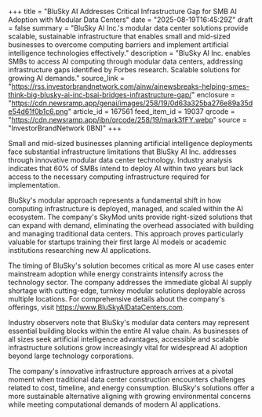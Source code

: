 +++
title = "BluSky AI Addresses Critical Infrastructure Gap for SMB AI Adoption with Modular Data Centers"
date = "2025-08-19T16:45:29Z"
draft = false
summary = "BluSky AI Inc.'s modular data center solutions provide scalable, sustainable infrastructure that enables small and mid-sized businesses to overcome computing barriers and implement artificial intelligence technologies effectively."
description = "BluSky AI Inc. enables SMBs to access AI computing through modular data centers, addressing infrastructure gaps identified by Forbes research. Scalable solutions for growing AI demands."
source_link = "https://rss.investorbrandnetwork.com/ainw/ainewsbreaks-helping-smes-think-big-blusky-ai-inc-bsai-bridges-infrastructure-gap/"
enclosure = "https://cdn.newsramp.app/genai/images/258/19/0d63a325ba276e89a35de54d61f0b1c6.png"
article_id = 167561
feed_item_id = 19037
qrcode = "https://cdn.newsramp.app/ibn/qrcode/258/19/mark3fFY.webp"
source = "InvestorBrandNetwork (IBN)"
+++

<p>Small and mid-sized businesses planning artificial intelligence deployments face substantial infrastructure limitations that BluSky AI Inc. addresses through innovative modular data center technology. Industry analysis indicates that 60% of SMBs intend to deploy AI within two years but lack access to the necessary computing infrastructure required for implementation.</p><p>BluSky's modular approach represents a fundamental shift in how computing infrastructure is deployed, managed, and scaled within the AI ecosystem. The company's SkyMod units provide right-sized solutions that can expand with demand, eliminating the overhead associated with building and managing traditional data centers. This approach proves particularly valuable for startups training their first large AI models or academic institutions researching new AI applications.</p><p>The timing of BluSky's solution becomes critical as more AI use cases enter mainstream adoption while energy constraints intensify across the technology sector. The company addresses the immediate global AI supply shortage with cutting-edge, turnkey modular solutions deployable across multiple locations. For comprehensive details about the company's offerings, visit <a href="https://www.BluSkyAIDataCenters.com" rel="nofollow" target="_blank">https://www.BluSkyAIDataCenters.com</a>.</p><p>Industry observers note that BluSky's modular data centers may represent essential building blocks within the entire AI value chain. As businesses of all sizes seek artificial intelligence advantages, accessible and scalable infrastructure solutions grow increasingly vital for widespread AI adoption beyond large technology corporations.</p><p>The company's innovative infrastructure approach arrives at a pivotal moment when traditional data center construction encounters challenges related to cost, timeline, and energy consumption. BluSky's solutions offer a more sustainable alternative aligning with growing environmental concerns while meeting computational demands of modern AI applications.</p>